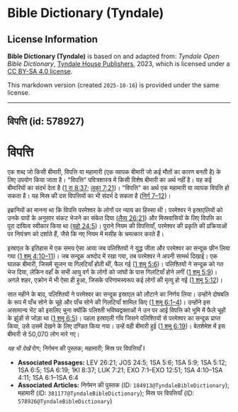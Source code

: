 # Bible Dictionary (Tyndale)

## License Information

**Bible Dictionary (Tyndale)** is based on and adapted from: _Tyndale Open Bible Dictionary_, [Tyndale House Publishers](https://tyndaleopenresources.com/), 2023, which is licensed under a [CC BY-SA 4.0 license](https://creativecommons.org/licenses/by-sa/4.0/legalcode.en).

This markdown version (created `2025-10-16`) is provided under the same license.



--------------------------------

## विपत्ति (id: 578927)

विपत्ति
=======

एक शब्द जो किसी बीमारी, विपत्ति या महामारी (एक व्यापक बीमारी जो कई मौतों का कारण बनती है) के लिए उपयोग किया जाता है। "विपत्ति" पवित्रशास्त्र में किसी विशेष बीमारी का अर्थ नहीं है। यह कई बीमारियों का संदर्भ देता है ([1 रा 8:37](https://ref.ly/1Kgs8:37); [लूका 7:21](https://ref.ly/Luke7:21))। "विपत्ति" का अर्थ एक महामारी या व्यापक विपत्ति हो सकता है। यह मिस्र की दस विपत्तियों का भी संदर्भ दे सकता है ([निर्ग 7–12](https://ref.ly/Exod7:1-Exod12:51))।

इब्रानियों का मानना था कि विपत्ति परमेश्वर के लोगों पर न्याय का हिस्सा थी। परमेश्वर ने इस्राएलियों को उनके पापों के अनुसार संकट भेजने का संकेत दिया ([लैव्य 26:21](https://ref.ly/Lev26:21)) और मिस्रवासियों के लिए विपत्ति का पूरा दायित्व स्वीकार किया था ([यहो 24:5](https://ref.ly/Josh24:5))। पुराने नियम की विपत्तियाँ, परमेश्वर की प्रकृति की प्रक्रियाओं पर नियंत्रण को दर्शाते हैं, जैसे कि नए नियम में मसीह के चमत्कार करते हैं।

इस्राएल के इतिहास में एक समय ऐसा आया जब पलिश्तियों ने युद्ध जीता और परमेश्वर का सन्दूक छीन लिया गया ([1 शमू 4:10–11](https://ref.ly/1Sam4:10-1Sam4:11))। जब सन्दूक अश्दोद में रखा गया, तब परमेश्वर ने अपनी सामर्थ दिखाई। एक घातक बीमारी, जिसमें सूजन या गिलटियाँ होती थीं, फैल गई ([1 शमू 5:6](https://ref.ly/1Sam5:6))। पलिश्तियों ने सन्दूक को गत भेज दिया, लेकिन वहाँ के सभी आयु वर्ग के लोगों को जांघों के पास गिलटियाँ होने लगीं ([1 शमू 5:9](https://ref.ly/1Sam5:9))। अगले शहर, एक्रोन में भी ऐसा ही हुआ, जिसके परिणामस्वरूप कई लोगों की मृत्यु हो गई ([1 शमू 5:12](https://ref.ly/1Sam5:12))।

सात महीने के बाद, पलिश्तियों ने परमेश्वर का सन्दूक इस्राएल को लौटाने का निर्णय लिया। उन्होंने दोषबलि के रूप में पाँच सोने के चूहे और पाँच सोने की गिलटियाँ शामिल किए ([1 शमू 6:1–4](https://ref.ly/1Sam6:1-1Sam6:4))। उन्होंने इस असामान्य भेंट को इसलिए चुना क्योंकि पलिश्ती भविष्यद्वक्ताओं ने उन पर आई विपत्ति को भूमि में फैले चूहों के झुंडों से जोड़ा था ([1 शमू 6:5](https://ref.ly/1Sam6:5))। पहला इस्राएली गाँव जिसने पलिश्तियों से परमेश्वर का सन्दूक प्राप्त किया, उसे उसमें देखने के लिए दण्डित किया गया। उन्हें वही बीमारी हुई ([1 शमू 6:19](https://ref.ly/1Sam6:19))। बेतशेमेश में इस बीमारी से 50,070 लोग मारे गए।

*यह भी देखें* रोग; निर्गमन की पुस्तक; महामारी; मिस्र पर विपत्तियाँ I

* **Associated Passages:** LEV 26:21; JOS 24:5; 1SA 5:6; 1SA 5:9; 1SA 5:12; 1SA 6:5; 1SA 6:19; 1KI 8:37; LUK 7:21; EXO 7:1–EXO 12:51; 1SA 4:10–1SA 4:11; 1SA 6:1–1SA 6:4
* **Associated Articles:** निर्गमन की पुस्तक  (ID: `184913@TyndaleBibleDictionary`); महामारी (ID: `381177@TyndaleBibleDictionary`); मिस्र पर विपत्तियाँ (ID: `578926@TyndaleBibleDictionary`)

